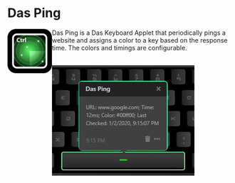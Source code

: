 # Das Ping

<img align="left" alt="Das Ping - Das Keyboard Applet" src="assets/icon.png" width="100" height="100">

Das Ping is a Das Keyboard Applet that periodically pings a website and assigns a color to a key based on the response time. The colors and timings are configurable.

<br>
<img alt="Das Ping - Usage" src="assets/usage.png">
